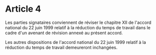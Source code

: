 # Article 4

Les parties signataires conviennent de réviser le chapitre XII de l'accord national du 22 juin 1999 relatif à la réduction du temps de travail dans le cadre d'un avenant de révision annexé au présent accord.

Les autres dispositions de l'accord national du 22 juin 1999 relatif à la réduction du temps de travail demeureront inchangées.

